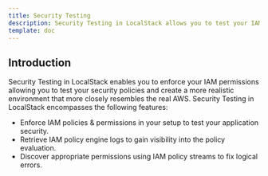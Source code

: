 ```yaml
---
title: Security Testing
description: Security Testing in LocalStack allows you to test your IAM policies and permissions locally resembling the AWS environment.
template: doc
---
```


## Introduction

Security Testing in LocalStack enables you to enforce your IAM permissions allowing you to test your security policies and create a more realistic environment that more closely resembles the real AWS.
Security Testing in LocalStack encompasses the following features:

- Enforce IAM policies & permissions in your setup to test your application security.
- Retrieve IAM policy engine logs to gain visibility into the policy evaluation.
- Discover appropriate permissions using IAM policy streams to fix logical errors.
